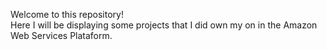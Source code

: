 Welcome to this repository!<br>
Here I will be displaying some projects that I did own my on in the Amazon Web Services Plataform.
